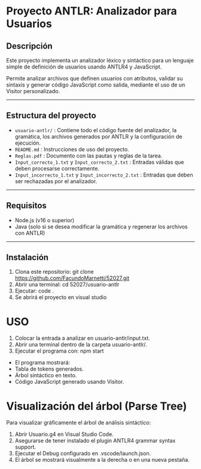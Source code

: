 # Proyecto ANTLR: Analizador para Usuarios

## Descripción

Este proyecto implementa un analizador léxico y sintáctico para un lenguaje simple de definición de usuarios usando ANTLR4 y JavaScript.

Permite analizar archivos que definen usuarios con atributos, validar su sintaxis y generar código JavaScript como salida, mediante el uso de un Visitor personalizado.

---

## Estructura del proyecto

- `usuario-antlr/` : Contiene todo el código fuente del analizador, la gramática, los archivos generados por ANTLR y la configuración de ejecución.
- `README.md` : Instrucciones de uso del proyecto.
- `Reglas.pdf` : Documento con las pautas y reglas de la tarea.
- `Input_correcto_1.txt` y `Input_correcto_2.txt` : Entradas válidas que deben procesarse correctamente.
- `Input_incorrecto_1.txt` y `Input_incorrecto_2.txt` : Entradas que deben ser rechazadas por el analizador.

---

## Requisitos

- Node.js (v16 o superior)
- Java (solo si se desea modificar la gramática y regenerar los archivos con ANTLR)

---

## Instalación

1. Clona este repositorio: git clone https://github.com/FacundoMarnetti/52027.git
2. Abrir una terminal: cd 52027/usuario-antlr
3. Ejecutar: code .
4. Se abrirá el proyecto en visual studio

# USO

1. Colocar la entrada a analizar en usuario-antlr/input.txt.
2. Abrir una terminal dentro de la carpeta usuario-antlr/.
3. Ejecutar el programa con: npm start

- El programa mostrará:
 - Tabla de tokens generados.
 - Árbol sintáctico en texto.
 - Código JavaScript generado usando Visitor.


# Visualización del árbol (Parse Tree)

Para visualizar gráficamente el árbol de análisis sintáctico:

1. Abrir Usuario.g4 en Visual Studio Code.
2. Asegurarse de tener instalado el plugin ANTLR4 grammar syntax support.
3. Ejecutar el Debug configurado en .vscode/launch.json.
4. El árbol se mostrará visualmente a la derecha o en una nueva pestaña.

